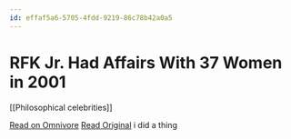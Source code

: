 ```yaml
---
id: effaf5a6-5705-4fdd-9219-86c78b42a0a5
---
```


# RFK Jr. Had Affairs With 37 Women in 2001
[[Philosophical celebrities]]

[Read on Omnivore](https://omnivore.app/me/rfk-jr-had-affairs-with-37-women-in-2001-18e39f1b8b0)
[Read Original](https://nymag.com/intelligencer/2013/09/rfk-jr-journal-affairs-diary-kennedy.html)
i did a thing


